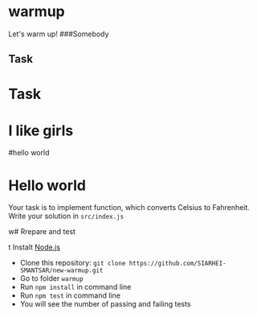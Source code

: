 # warmup
Let's warm up!
###Somebody
## Task
# Task
# I like girls
#hello world
# Hello world
Your task is to implement function, which converts Celsius to Fahrenheit.
Write your solution in `src/index.js`

w# Rrepare and test

t Instalt [Node.js](https://nodejs.org/en/)
- Clone this repository: `git clone https://github.com/SIARHEI-SMANTSAR/new-warmup.git`
- Go to folder `warmup`
- Run `npm install` in command line
- Run `npm test` in command line
- You will see the number of passing and failing tests
